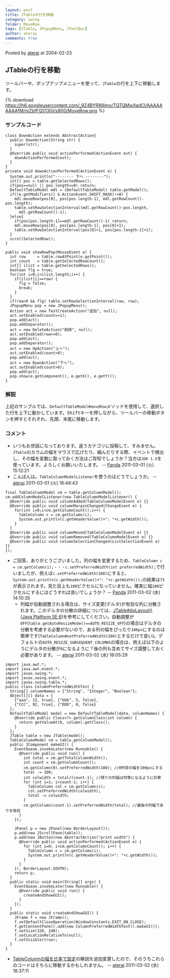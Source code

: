 ```yaml
---
layout: post
title: JTableの行を移動
category: swing
folder: MoveRow
tags: [JTable, JPopupMenu, JToolBar]
author: aterai
comments: true
---
```


Posted by [aterai](http://terai.xrea.jp/aterai.html) at 2004-02-23

## JTableの行を移動
ツールバーや、ポップアップメニューを使って、`JTable`の行を上下に移動します。


{% download https://lh6.googleusercontent.com/_9Z4BYR88imo/TQTQMwXadCI/AAAAAAAAAfM/mZbfFQ513GI/s800/MoveRow.png %}

### サンプルコード
<pre class="prettyprint"><code>class DownAction extends AbstractAction{
  public DownAction(String str) {
    super(str);
  }
  @Override public void actionPerformed(ActionEvent evt) {
    downActionPerformed(evt);
  }
}
private void downActionPerformed(ActionEvent e) {
  System.out.println("-------- 下へ --------");
  int[] pos = table.getSelectedRows();
  if(pos==null || pos.length&lt;=0) return;
  DefaultTableModel mdl = (DefaultTableModel) table.getModel();
  if((e.getModifiers() &amp; ActionEvent.SHIFT_MASK)!=0) {
    mdl.moveRow(pos[0], pos[pos.length-1], mdl.getRowCount()-pos.length);
    table.setRowSelectionInterval(mdl.getRowCount()-pos.length,
      mdl.getRowCount()-1);
  }else{
    if(pos[pos.length-1]==mdl.getRowCount()-1) return;
    mdl.moveRow(pos[0], pos[pos.length-1], pos[0]+1);
    table.setRowSelectionInterval(pos[0]+1, pos[pos.length-1]+1);
  }
  scrollSelectedRow();
}

public void showRowPop(MouseEvent e) {
  int row     = table.rowAtPoint(e.getPoint());
  int count   = table.getSelectedRowCount();
  int[] ilist = table.getSelectedRows();
  boolean flg = true;
  for(int i=0;i&lt;ilist.length;i++) {
    if(ilist[i]==row) {
      flg = false;
      break;
    }
  }
  if(row&gt;0 &amp;&amp; flg) table.setRowSelectionInterval(row, row);
  JPopupMenu pop = new JPopupMenu();
  Action act = new TestCreateAction("追加", null);
  act.setEnabled(count==1);
  pop.add(act);
  pop.addSeparator();
  act = new DeleteAction("削除", null);
  act.setEnabled(row&gt;=0);
  pop.add(act);
  pop.addSeparator();
  act = new UpAction("上へ");
  act.setEnabled(count&gt;0);
  pop.add(act);
  act = new DownAction("下へ");
  act.setEnabled(count&gt;0);
  pop.add(act);
  pop.show(e.getComponent(), e.getX(), e.getY());
}
</code></pre>

### 解説
上記のサンプルでは、`DefaultTableModel#moveRow`メソッドを使用して、選択した行を上下に動かしています。<kbd>Shift</kbd>キーを押しながら、ツールバーの移動ボタンを押すとそれぞれ、先頭、末尾に移動します。

### コメント
- いつもお世話になっております。違うカテゴリに投稿して、すみません。`JTable`のカラムの幅をマウスで広げたり、縮んだりする際、イベントで検出し、その幅を変数に取っておく方法はご存知でしょうか？当方は`JDK 1.5`を使っています。よろしくお願いいたします。 -- [Panda](http://terai.xrea.jp/Panda.html) 2011-03-01 (火) 15:12:21
- こんばんは。`TableColumnModelListener`を使うのはどうでしょうか。 -- [aterai](http://terai.xrea.jp/aterai.html) 2011-03-01 (火) 16:48:43

<!-- dummy comment line for breaking list -->

<pre class="prettyprint"><code>final TableColumnModel cm = table.getColumnModel();
cm.addColumnModelListener(new TableColumnModelListener() {
  @Override public void columnAdded(TableColumnModelEvent e) {}
  @Override public void columnMarginChanged(ChangeEvent e) {
    for(int i=0;i&lt;cm.getColumnCount();i++) {
      TableColumn c = cm.getColumn(i);
      System.out.println(c.getHeaderValue()+": "+c.getWidth());
    }
  }
  @Override public void columnMoved(TableColumnModelEvent e) {}
  @Override public void columnRemoved(TableColumnModelEvent e) {}
  @Override public void columnSelectionChanged(ListSelectionEvent e) {}
});
</code></pre>

- ご回答、ありがとうございました。列の幅を変更するため、`TableColumn c = cm.getColumn(i);・・・c.setPreferredWidth(int preferredWidth);`で行いましたが、例えば`c.setPreferredWidth(100)`にすると、`System.out.println(c.getHeaderValue()+": "+c.getWidth());`の結果は`75`が表示されます。見た目上も`100`ピクセルになっていません。確実に幅`100`ピクセルにするにはどうすれば良いでしょうか？ -- [Panda](http://terai.xrea.jp/Panda.html) 2011-03-02 (水) 14:10:35
    - 列幅が自動調整される場合は、サイズ変更(デルタ)が有効な列に分散されます。このデルタの分散の詳細については、[JTable#doLayout() (Java Platform SE 6)](http://docs.oracle.com/javase/jp/6/api/javax/swing/JTable.html#doLayout%28%29)を参考にしてください。自動調整が`OFF`(`table.getAutoResizeMode()==AUTO_RESIZE_OFF`)の場合はデルタの分散を考慮する必要がないので、ある列の幅をぴったり`100px`にするのは簡単です(`TableColumn#setPreferredWidth(100)`とするだけで良い)。デフォルトの`AUTO_RESIZE_SUBSEQUENT_COLUMNS`の場合は、例えば以下のようにデルタの分散が`0`になるように？後の列も含めてサイズ調整しておく必要があります。 -- [aterai](http://terai.xrea.jp/aterai.html) 2011-03-02 (水) 18:05:29

<!-- dummy comment line for breaking list -->

<pre class="prettyprint"><code>import java.awt.*;
import java.awt.event.*;
import javax.swing.*;
import javax.swing.event.*;
import javax.swing.table.*;
public class ColumnPreferredWidthTest {
  String[] columnNames = {"String", "Integer", "Boolean"};
  Object[][] data = {
    {"aaa", 12, true}, {"bbb", 5, false},
    {"CCC", 92, true}, {"DDD", 0, false}
  };
  DefaultTableModel model = new DefaultTableModel(data, columnNames) {
    @Override public Class&lt;?&gt; getColumnClass(int column) {
      return getValueAt(0, column).getClass();
    }
  };
  JTable table = new JTable(model);
  TableColumnModel cm = table.getColumnModel();
  public JComponent makeUI() {
    EventQueue.invokeLater(new Runnable() {
      @Override public void run() {
        int total = cm.getTotalColumnWidth();
        int count = cm.getColumnCount();
        cm.getColumn(0).setPreferredWidth(100); //0列目の幅を100pxにする
        total -= 100;
        int colwidth = total/(count-1); //残りの列幅は均等になるように計算
        for (int i=1; i&lt;count-1; i++) {
          TableColumn col = cm.getColumn(i);
          col.setPreferredWidth(colwidth);
          total -= colwidth;
        }
        cm.getColumn(count-1).setPreferredWidth(total); //最後の列幅で余りを吸収
      }
    });

    JPanel p = new JPanel(new BorderLayout());
    p.add(new JScrollPane(table));
    p.add(new JButton(new AbstractAction("print width") {
      @Override public void actionPerformed(ActionEvent e) {
        for (int i=0; i&lt;cm.getColumnCount(); i++) {
          TableColumn c = cm.getColumn(i);
          System.out.println(c.getHeaderValue()+": "+c.getWidth());
        }
      }
    }), BorderLayout.SOUTH);
    return p;
  }
  public static void main(String[] args) {
    EventQueue.invokeLater(new Runnable() {
      @Override public void run() {
        createAndShowGUI();
      }
    });
  }
  public static void createAndShowGUI() {
    JFrame f = new JFrame();
    f.setDefaultCloseOperation(WindowConstants.EXIT_ON_CLOSE);
    f.getContentPane().add(new ColumnPreferredWidthTest().makeUI());
    f.setSize(320, 240);
    f.setLocationRelativeTo(null);
    f.setVisible(true);
  }
}
</code></pre>

- [TableColumnの幅を比率で設定](http://terai.xrea.jp/Swing/HeaderRatio.html)の解説を追加変更したので、そのうちこれらのコードはそちらに移動するかもしれません。 -- [aterai](http://terai.xrea.jp/aterai.html) 2011-03-02 (水) 18:37:11

<!-- dummy comment line for breaking list -->

